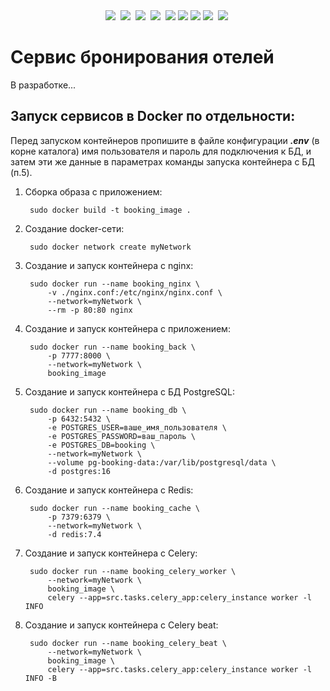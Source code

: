 <div id="header" align="center">
<img src="https://img.shields.io/badge/Python-black?style=for-the-badge&logo=python&logoColor=yellow"/>&nbsp;
<img src="https://img.shields.io/badge/FastAPI-black?style=for-the-badge&logo=fastapi&logoColor=009688"/>&nbsp;
<img src="https://img.shields.io/badge/SQLAlchemy-black?style=for-the-badge&logo=sqlalchemy&logoColor=D71F00"/>&nbsp;
<img src="https://img.shields.io/badge/PostgreSQL-black?style=for-the-badge&logo=PostgreSQL&logoColor=4169E1"/>&nbsp;
<img src="https://img.shields.io/badge/Redis-black?style=for-the-badge&logo=Redis&logoColor=FF4438"/>
<img src="https://img.shields.io/badge/Celery-black?style=for-the-badge&logo=Celery&logoColor=37814A"/>
<img src="https://img.shields.io/badge/PyTest-black?style=for-the-badge&logo=PyTest&logoColor=0A9EDC"/>
<img src="https://img.shields.io/badge/HTML-black?style=for-the-badge&logo=HTML5&logoColor=E34F26"/>&nbsp;
<img src="https://img.shields.io/badge/CSS-black?style=for-the-badge&logo=CSS3&logoColor=1572B6"/>&nbsp;
</div>


# Сервис бронирования отелей
В разработке...

## Запуск сервисов в Docker по отдельности:

Перед запуском контейнеров пропишите в файле конфигурации ***.env*** (в корне каталога) 
имя пользователя и пароль для подключения к БД, и затем эти же данные в параметрах 
команды запуска контейнера с БД (п.5).

1. Сборка образа с приложением: 

        sudo docker build -t booking_image .

2. Создание docker-сети: 

        sudo docker network create myNetwork

3. Создание и запуск контейнера с nginx:
    
        sudo docker run --name booking_nginx \
            -v ./nginx.conf:/etc/nginx/nginx.conf \
            --network=myNetwork \
            --rm -p 80:80 nginx

4. Создание и запуск контейнера с приложением:

        sudo docker run --name booking_back \
            -p 7777:8000 \
            --network=myNetwork \
            booking_image

5. Создание и запуск контейнера с БД PostgreSQL:

        sudo docker run --name booking_db \
            -p 6432:5432 \
            -e POSTGRES_USER=ваше_имя_пользователя \
            -e POSTGRES_PASSWORD=ваш_пароль \
            -e POSTGRES_DB=booking \
            --network=myNetwork \
            --volume pg-booking-data:/var/lib/postgresql/data \
            -d postgres:16

6. Создание и запуск контейнера с Redis:

        sudo docker run --name booking_cache \
            -p 7379:6379 \
            --network=myNetwork \
            -d redis:7.4

7. Создание и запуск контейнера с Celery:

        sudo docker run --name booking_celery_worker \
            --network=myNetwork \
            booking_image \
            celery --app=src.tasks.celery_app:celery_instance worker -l INFO

8. Создание и запуск контейнера с Celery beat:

        sudo docker run --name booking_celery_beat \
            --network=myNetwork \
            booking_image \
            celery --app=src.tasks.celery_app:celery_instance worker -l INFO -B

